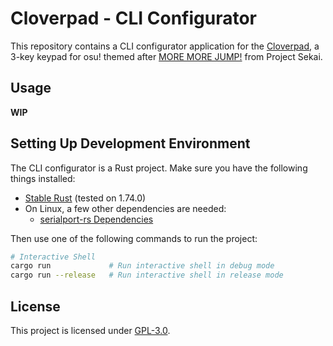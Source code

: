 # Cloverpad - CLI Configurator

This repository contains a CLI configurator application for the [Cloverpad](https://github.com/Cloverpad), a 3-key keypad for osu! themed after [MORE MORE JUMP!](https://www.sekaipedia.org/wiki/MORE_MORE_JUMP!) from Project Sekai.

## Usage

**WIP**

## Setting Up Development Environment

The CLI configurator is a Rust project. Make sure you have the following things installed:

- [Stable Rust](https://www.rust-lang.org/learn/get-started) (tested on 1.74.0)
- On Linux, a few other dependencies are needed:
  - [serialport-rs Dependencies](https://github.com/serialport/serialport-rs#dependencies)

Then use one of the following commands to run the project:

```bash
# Interactive Shell
cargo run             # Run interactive shell in debug mode
cargo run --release   # Run interactive shell in release mode
```

## License

This project is licensed under [GPL-3.0](./LICENSE).

